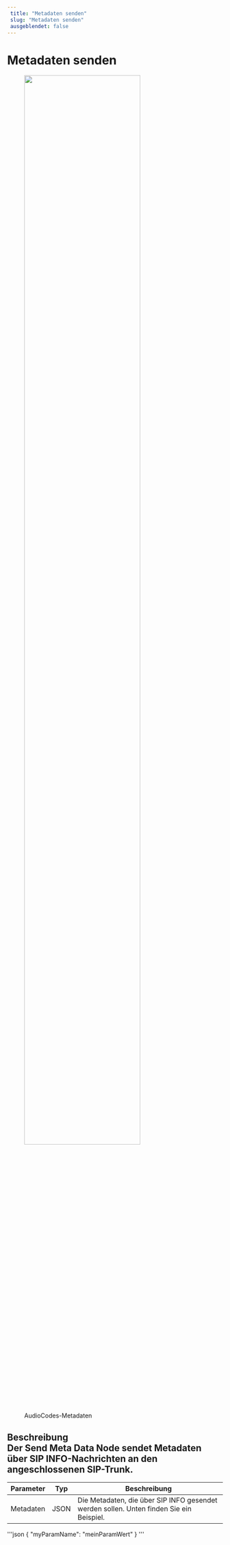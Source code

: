 ```yaml
---
 title: "Metadaten senden" 
 slug: "Metadaten senden" 
 ausgeblendet: false 
---
```

# Metadaten senden

<figure>
  <img class="image-center" src="{{config.site_url}}ai/flow-nodes/images/audiocodes/send-metadata.png" width="80%" />
  <figcaption>AudioCodes-Metadaten</figcaption>
</figure>

## Beschreibung<div class="divider"></div>Der Send Meta Data Node sendet Metadaten über SIP INFO-Nachrichten an den angeschlossenen SIP-Trunk.

| Parameter | Typ | Beschreibung |
|-----------|------|---------------------------------------------------------------|
| Metadaten | JSON | Die Metadaten, die über SIP INFO gesendet werden sollen. Unten finden Sie ein Beispiel. |

'''json
{
  "myParamName": "meinParamWert"
}
''' 